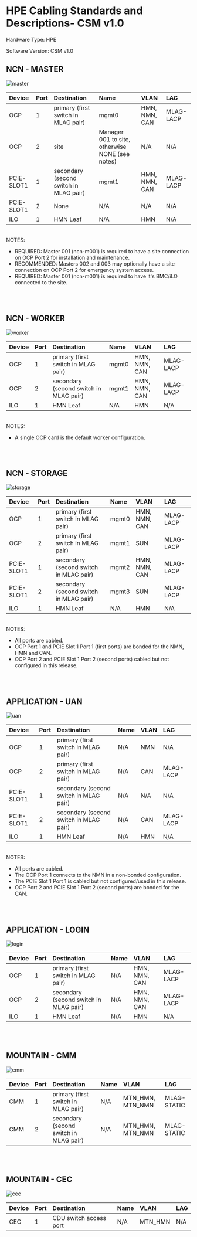 # HPE Cabling Standards and Descriptions- CSM v1.0

Hardware Type: HPE

Software Version: CSM v1.0


## NCN - MASTER

![master](./images/hpe_master.png)

| Device | Port | Destination | Name | VLAN | LAG |
|:-------|------|:-------------------------|:--------------|:--------------------|:-----|
| OCP | 1 | primary (first switch in MLAG pair) |  mgmt0 |  HMN, NMN, CAN  |  MLAG-LACP |
| OCP | 2 | site |  Manager 001 to site, otherwise NONE (see notes) |  N/A  |  N/A |
| PCIE-SLOT1 | 1 | secondary (second switch in MLAG pair) |  mgmt1 |  HMN, NMN, CAN  |  MLAG-LACP |
| PCIE-SLOT1 | 2 | None |  N/A |  N/A  |  N/A |
| ILO | 1 | HMN Leaf |  N/A |  HMN  |  N/A |

<br>
NOTES:

* REQUIRED:  Master 001 (ncn-m001) is required to have a site connection on OCP Port 2 for installation and maintenance.
* RECOMMENDED: Masters 002 and 003 may optionally have a site connection on OCP Port 2 for emergency system access.
* REQUIRED:  Master 001 (ncn-m001) is required to have it's BMC/iLO connected to the site.
<br>
<br>

## NCN - WORKER

![worker](./images/hpe_worker.png)

| Device | Port | Destination | Name | VLAN | LAG |
|:-------|------|:-------------------------|:--------------|:--------------------|:-----|
| OCP | 1 | primary (first switch in MLAG pair) |  mgmt0 |  HMN, NMN, CAN  |  MLAG-LACP |
| OCP | 2 | secondary (second switch in MLAG pair) |  mgmt1 |  HMN, NMN, CAN  |  MLAG-LACP |
| ILO | 1 | HMN Leaf |  N/A |  HMN  |  N/A |

<br>
NOTES:

* A single OCP card is the default worker configuration.
<br>
<br>

## NCN - STORAGE

![storage](./images/hpe_storage.png)

| Device | Port | Destination | Name | VLAN | LAG |
|:-------|------|:-------------------------|:--------------|:--------------------|:-----|
| OCP | 1 | primary (first switch in MLAG pair) |  mgmt0 |  HMN, NMN, CAN  |  MLAG-LACP |
| OCP | 2 | primary (first switch in MLAG pair) |  mgmt1 |  SUN  |  MLAG-LACP |
| PCIE-SLOT1 | 1 | secondary (second switch in MLAG pair) |  mgmt2 |  HMN, NMN, CAN  |  MLAG-LACP |
| PCIE-SLOT1 | 2 | secondary (second switch in MLAG pair) |  mgmt3 |  SUN  |  MLAG-LACP |
| ILO | 1 | HMN Leaf |  N/A |  HMN  |  N/A |

<br>
NOTES:

* All ports are cabled.
* OCP Port 1 and PCIE Slot 1 Port 1 (first ports) are bonded for the NMN, HMN and CAN.
* OCP Port 2 and PCIE Slot 1 Port 2 (second ports) cabled but not configured in this release.
<br>
<br>

## APPLICATION - UAN

![uan](./images/hpe_uan.png)

| Device | Port | Destination | Name | VLAN | LAG |
|:-------|------|:-------------------------|:--------------|:--------------------|:-----|
| OCP | 1 | primary (first switch in MLAG pair) |  N/A |  NMN  |  N/A |
| OCP | 2 | primary (first switch in MLAG pair) |  N/A |  CAN  |  MLAG-LACP |
| PCIE-SLOT1 | 1 | secondary (second switch in MLAG pair) |  N/A |  N/A  |  N/A |
| PCIE-SLOT1 | 2 | secondary (second switch in MLAG pair) |  N/A |  CAN  |  MLAG-LACP |
| ILO | 1 | HMN Leaf |  N/A |  HMN  |  N/A |

<br>
NOTES:

* All ports are cabled.
* The OCP Port 1 connects to the NMN in a non-bonded configuration.
* The PCIE Slot 1 Port 1 is cabled but not configured/used in this release.
* OCP Port 2 and PCIE Slot 1 Port 2 (second ports) are bonded for the CAN.
<br>
<br>

## APPLICATION - LOGIN

![login](./images/hpe_login.png)

| Device | Port | Destination | Name | VLAN | LAG |
|:-------|------|:-------------------------|:--------------|:--------------------|:-----|
| OCP | 1 | primary (first switch in MLAG pair) |  N/A |  HMN, NMN, CAN  |  MLAG-LACP |
| OCP | 2 | secondary (second switch in MLAG pair) |  N/A |  HMN, NMN, CAN  |  MLAG-LACP |
| ILO | 1 | HMN Leaf |  N/A |  HMN  |  N/A |

<br>
<br>

## MOUNTAIN - CMM

![cmm](./images/hpe_cmm.png)

| Device | Port | Destination | Name | VLAN | LAG |
|:-------|------|:-------------------------|:--------------|:--------------------|:-----|
| CMM | 1 | primary (first switch in MLAG pair) |  N/A |  MTN_HMN, MTN_NMN  |  MLAG-STATIC |
| CMM | 2 | secondary (second switch in MLAG pair) |  N/A |  MTN_HMN, MTN_NMN  |  MLAG-STATIC |

<br>
<br>

## MOUNTAIN - CEC

![cec](./images/hpe_cec.png)

| Device | Port | Destination | Name | VLAN | LAG |
|:-------|------|:-------------------------|:--------------|:--------------------|:-----|
| CEC | 1 | CDU switch access port |  N/A |  MTN_HMN  |  N/A |

<br>
<br>
